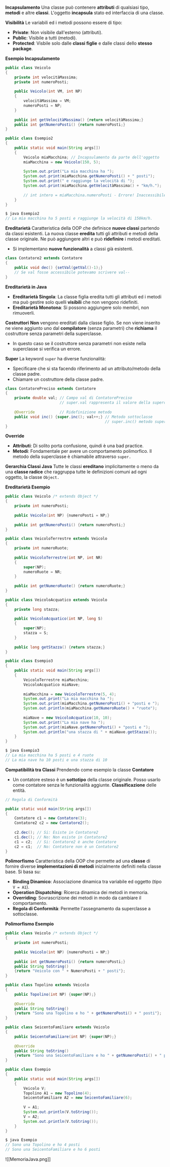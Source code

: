 **Incapsulamento**
Una classe può contenere **attributi** di qualsiasi tipo, **metodi** e altre **classi**. L'oggetto **incapsula** stato ed interfaccia di una classe.

**Visibilità**
Le variabili ed i metodi possono essere di tipo:
- **Private**: Non visibile dall'esterno (attributi).
- **Public**: Visibile a tutti (metodi).
- **Protected**: Visbile solo dalle **classi figlie** e dalle classi dello **stesso package**.

**Esempio Incapsulamento**

``` Java
public class Veicolo
{
	private int velocitàMassima;
	private int numeroPosti;
	
	public Veicolo(int VM, int NP)
	{
		velocitàMassima = VM;
		numeroPosti = NP;
	}
	
	public int getVelocitàMassima() {return velocitàMassima;}
	public int getNumeroPosti() {return numeroPosti;}
}

public class Esempio2
{
	public static void main(String args[])
	{
		Veicolo miaMacchina; // Incapsulamento da parte dell'oggetto
		miaMacchina = new Veicolo(150, 5);
		
		System.out.print("La mia macchina ha ");
		System.out.print(miaMacchina.getNumeroPosti() + " posti");
		System.out.print(" e raggiunge la velocità di ");
		System.out.print(miaMacchina.getVelocitàMassima() + "km/h.");
		
		// int intero = miaMacchina.numeroPosti - Errore! Inaccessibile
	}	
}

$ java Esempio2
// La mia macchina ha 5 posti e raggiunge la velocità di 150km/h.
```

**Ereditarietà**
Caratteristica della OOP che definisce **nuove classi** partendo da classi esistenti. La nuova classe **eredita** tutti gli attributi e metodi della classe originale. Ne può aggiungere altri e può **ridefinire** i metodi ereditati.
- Si implementano **nuove funzionalità** a classi già esistenti.

``` Java
class Contatore2 extends Contatore
{
	public void dec() {setVal(getVal()-1);}
	// Se val fosse accessibile potevamo scrivere val--
}
```

**Ereditarietà in Java**
- **Ereditarietà Singola**: La classe figlia eredita tutti gli attributi ed i metodi ma può gestire solo quelli **visibili** che non vengono ridefiniti.
- **Ereditarietà Monotona**: Si possono aggiungere solo membri, non rimuoverli.

**Costruttori**
**Non** vengono ereditati dalla classe figlio. Se non viene inserito ne viene aggiunto uno dal **compilatore** (senza parametri) che **richiama** il costruttore senza parametri della superclasse.
- In questo caso se il costruttore senza parametri non esiste nella superclasse si verifica un errore.

**Super**
La keyword `super` ha diverse funzionalità:
- Specificare che si sta facendo riferimento ad un attributo/metodo della classe padre.
- Chiamare un costruttore della classe padre.

``` Java
class ContatorePreciso extends Contatore
{
	private double val; // Campo val di ContatorePreciso
	                    // super.val rappresenta il valore della superclasse
	
	@Override           // Ridefinizione metodo
	public void inc() {super.inc(); val++;}	// Metodo sottoclasse
											// super.inc() metodo superclasse
}
```

**Override**
- **Attributi**: Di solito porta confusione, quindi è una bad practice.
- **Metodi**: Fondamentale per avere un comportamento polimorfico. Il metodo della superclasse è chiamabile attraverso `super.`

**Gerarchia Classi Java**
Tutte le classi **ereditano** implicitamente o meno da una **classe radice** che raggruppa tutte le definizioni comuni ad ogni oggetto, la classe `Object.`

**Ereditarietà Esempio**

``` Java
public class Veicolo /* extends Object */
{
	private int numeroPosti;
	
	public Veicolo(int NP) {numeroPosti = NP;}
	
	public int getNumeroPosti() {return numeroPosti;}
}

public class VeicoloTerrestre extends Veicolo
{
	private int numeroRuote;
	
	public VeicoloTerrestre(int NP, int NR)
	{
		super(NP);
		numeroRuote = NR;
	}
	
	public int getNumeroRuote() {return numeroRuote;}
}

public class VeicoloAcquatico extends Veicolo
{
	private long stazza;
	
	public VeicoloAcquatico(int NP, long S)
	{
		super(NP);
		stazza = S;
	}
	
	public long getStazza() {return stazza;}
}

public class Esempio3
{
	public static void main(String args[])
	{
		VeicoloTerrestre miaMacchina;
		VeicoloAcquatico miaNave;
		
		miaMacchina = new VeicoloTerrestre(5, 4);
		System.out.print("La mia macchina ha ");
		System.out.print(miaMacchina.getNumeroPosti() + "posti e ");
		System.out.println(miaMacchina.getNumeroRuote() + "ruote");
		
		miaNave = new VeicoloAcquatico(10, 10);
		System.out.print("La mia nave ha ");
		System.out.print(miaNave.getNumeroPosti() + "posti e ");
		System.out.println("una stazza di " + miaNave.getStazza());
	}
}

$ java Esempio3
// La mia macchina ha 5 posti e 4 ruote
// La mia nave ha 10 posti e una stazza di 10
```

**Compatibilità tra Classi**
Prendendo come esempio la classe **Contatore**
- Un contatore esteso è un **sottotipo** della classe originale. Posso usarlo come contatore senza le funzionalità aggiunte. **Classificazione** delle entità.

``` Java
// Regola di Conformità

public static void main(String args[])
{
	Contatore c1 = new Contatore(3);
	Contatore2 c2 = new Contatore2();
	
	c2.dec(); // Si: Esiste in Contatore2
	c1.dec(); // No: Non esiste in Contatore2
	c1 = c2;  // Si: Contatore2 è anche Contatore
	c2 = c1;  // No: Contatore non è un Contatore2
}
```

**Polimorfismo**
Caratteristica della OOP che permette ad una **classe** di fornire diverse **implementazioni di metodi** inizialmente definiti nella classe base. Si basa su:
- **Binding Dinamico**: Associazione dinamica tra variabile ed oggetto (tipo `V = A1`).
- **Operation Dispatching**: Ricerca dinamica dei metodi in memoria.
- **Overriding**: Sovrascrizione dei metodi in modo da cambiare il comportamento.
- **Regola di Conformità**: Permette l'assegnamento da superclasse a sottoclasse.

**Polimorfismo Esempio**

``` Java
public class Veicolo /* extends Object */
{
	private int numeroPosti;
	
	public Veicolo(int NP) {numeroPosti = NP;}
	
	public int getNumeroPosti() {return numeroPosti;}
	public String toString() 
	{return "Veicolo con " + NumeroPosti + " posti"};
}

public class Topolino extends Veicolo
{
	public Topolino(int NP) {super(NP);}
	
	@Override
	public String toString() 
	{return "Sono una Topolino e ho " + getNumeroPosti() + " posti"};
}

public class SeicentoFamiliare extends Veicolo
{
	public SeicentoFamiliare(int NP) {super(NP);}
	
	@Override
	public String toString()
	{return "Sono una SeicentoFamiliare e ho " + getNumeroPosti() + " posti"};
}

public class Esempio
{
	public static void main(String args[])
	{
		Veicolo V;
		Topolino A1 = new Topolino(4);
		SeicentoFamiliare A2 = new SeicentoFamiliare(6);
		
		V = A1;
		System.out.println(V.toString());
		V = A2;
		System.out.println(V.toString());
	}
}

$ java Esempio
// Sono una Topolino e ho 4 posti
// Sono una SeicentoFamiliare e ho 6 posti
```

![[MemoriaJava.png]]